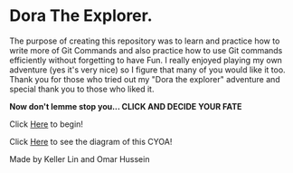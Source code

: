 # Dora The Explorer.
The purpose of creating this repository was to learn and practice how to write more of Git Commands and also practice how to use Git commands efficiently without forgetting to have Fun.
I really enjoyed playing my own adventure (yes it's very nice) so I figure that many of you would like it too. Thank you for those who tried out my "Dora the explorer" adventure and special thank you to those who liked it.

**Now don't lemme stop you... CLICK AND DECIDE YOUR FATE**


Click [Here](dora-adventure/go-out.md) to begin!

Click [Here](https://docs.google.com/drawings/d/1GsbY2ERESYtXPZe2nMIyujmkCKHkClH7KrP6kygFEUs/edit?usp=sharing) to see the diagram of this CYOA!

Made by Keller Lin and Omar Hussein


